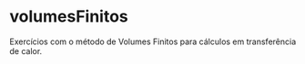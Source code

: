 # volumesFinitos
Exercícios com o método de Volumes Finitos para cálculos em transferência de calor.
